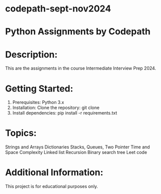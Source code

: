 # codepath-sept-nov2024
# Python Assignments by Codepath

# Description:
This are the assignments in the course Intermediate Interview Prep 2024. 

# Getting Started:

1. Prerequisites: Python 3.x
2. Installation:
Clone the repository: git clone 
3. Install dependencies: pip install -r requirements.txt

# Topics:

Strings and Arrays
Dictionaries
Stacks, Queues, Two Pointer
Time and Space Complexity
Linked list
Recursion
Binary search tree
Leet code

# Additional Information:

This project is for educational purposes only.
